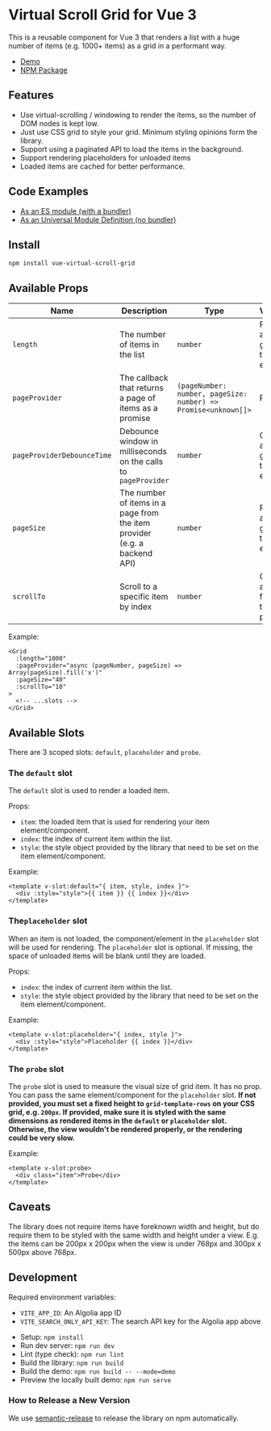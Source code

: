 # Virtual Scroll Grid for Vue 3

This is a reusable component for Vue 3 that renders a list with a huge number of
items (e.g. 1000+ items) as a grid in a performant way.

- [Demo][demo]
- [NPM Package][npm]

## Features

- Use virtual-scrolling / windowing to render the items, so the number of DOM
  nodes is kept low.
- Just use CSS grid to style your grid. Minimum styling opinions form the
  library.
- Support using a paginated API to load the items in the background.
- Support rendering placeholders for unloaded items
- Loaded items are cached for better performance.

## Code Examples

- [As an ES module (with a bundler)][esm]
- [As an Universal Module Definition (no bundler)][umd]

## Install

```shell
npm install vue-virtual-scroll-grid
```

## Available Props

| Name                       | Description                                                               | Type                                                           | Validation                                           |
| -------------------------- | ------------------------------------------------------------------------- | -------------------------------------------------------------- | ---------------------------------------------------- |
| `length`                   | The number of items in the list                                           | `number`                                                       | Required, an integer greater than or equal to 0      |
| `pageProvider`             | The callback that returns a page of items as a promise                    | `(pageNumber: number, pageSize: number) => Promise<unknown[]>` | Required                                             |
| `pageProviderDebounceTime` | Debounce window in milliseconds on the calls to `pageProvider`            | `number`                                                       | Optional, an integer greater than or equal to 0      |
| `pageSize`                 | The number of items in a page from the item provider (e.g. a backend API) | `number`                                                       | Required, an integer greater than or equal to 1      |
| `scrollTo`                 | Scroll to a specific item by index                                        | `number`                                                       | Optional, an integer from 0 to the `length` prop - 1 |

Example:

```vue
<Grid
  :length="1000"
  :pageProvider="async (pageNumber, pageSize) => Array(pageSize).fill('x')"
  :pageSize="40"
  :scrollTo="10"
>
  <!-- ...slots -->
</Grid>
```

## Available Slots

There are 3 scoped slots: `default`, `placeholder` and `probe`.

### The `default` slot

The `default` slot is used to render a loaded item.

Props:

- `item`: the loaded item that is used for rendering your item
  element/component.
- `index`: the index of current item within the list.
- `style`: the style object provided by the library that need to be set on the
  item element/component.

Example:

```vue
<template v-slot:default="{ item, style, index }">
  <div :style="style">{{ item }} {{ index }}</div>
</template>
```

### The`placeholder` slot

When an item is not loaded, the component/element in the `placeholder` slot will
be used for rendering. The `placeholder` slot is optional. If missing, the space
of unloaded items will be blank until they are loaded.

Props:

- `index`: the index of current item within the list.
- `style`: the style object provided by the library that need to be set on the
  item element/component.

Example:

```vue
<template v-slot:placeholder="{ index, style }">
  <div :style="style">Placeholder {{ index }}</div>
</template>
```

### The `probe` slot

The `probe` slot is used to measure the visual size of grid item. It has no
prop. You can pass the same element/component for the
`placeholder` slot. **If not provided, you must set a fixed height
to `grid-template-rows` on your CSS grid, e.g. `200px`. If provided, make sure
it is styled with the same dimensions as rendered items in the `default`
or `placeholder` slot. Otherwise, the view wouldn't be rendered properly, or the
rendering could be very slow.**

Example:

```vue
<template v-slot:probe>
  <div class="item">Probe</div>
</template>
```

## Caveats

The library does not require items have foreknown width and height, but do
require them to be styled with the same width and height under a view. E.g. the
items can be 200px x 200px when the view is under 768px and 300px x 500px above
768px.

## Development

Required environment variables:

- `VITE_APP_ID`: An Algolia app ID
- `VITE_SEARCH_ONLY_API_KEY`: The search API key for the Algolia app above

* Setup: `npm install`
* Run dev server: `npm run dev `
* Lint (type check): `npm run lint `
* Build the library: `npm run build `
* Build the demo: `npm run build -- --mode=demo `
* Preview the locally built demo: `npm run serve `

### How to Release a New Version

We use [semantic-release][semantic-release] to release the library on npm
automatically.

[demo]: https://grid.kiwiberry.nz/
[npm]: https://www.npmjs.com/package/vue-virtual-scroll-grid
[esm]: https://codesandbox.io/s/vue-virtual-scroll-grid-esm-vt27c?file=/App.vue
[umd]: https://codesandbox.io/s/vue-virtual-scroll-grid-umd-k14w5?file=/index.html
[semantic-release]: https://semantic-release.gitbook.io/semantic-release/#how-does-it-work
